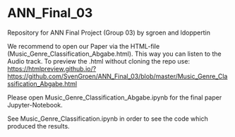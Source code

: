 # ANN_Final_03
Repository for ANN Final Project (Group 03)
by sgroen and ldoppertin

We recommend to open our Paper via the HTML-file (Music_Genre_Classification_Abgabe.html). This way you can listen to the Audio track.
To preview the .html without cloning the repo use: https://htmlpreview.github.io/?https://github.com/SvenGroen/ANN_Final_03/blob/master/Music_Genre_Classification_Abgabe.html

Please open Music_Genre_Classification_Abgabe.ipynb for the final paper Jupyter-Notebook.

See Music_Genre_Classification.ipynb in order to see the code which produced the results.
